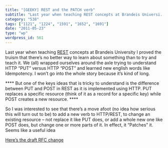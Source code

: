 ```yaml
---
title: "[GEEKY] REST and the PATCH verb"
subtitle: "Last year when teaching REST concepts at Brandeis Universi..."
category: "538"
tags: ["1121", "1224", "1591", "1652", "1691"]
date: "2011-05-23"
type: "wp"
wordpress_id: 561
---
```

Last year when teaching [REST](http://www.packetizer.com/ws/rest.html) concepts at Brandeis University I proved the truism that there’s no better way to learn about something than to try and teach it. We (all) wrapped ourselves around the axle trying to understand HTTP “PUT” versus HTTP “POST” and learned new english words like Idempotency. I won’t go into the whole story because it’s kind of long.

**** But one of the keys ideas that is tricky to understand is the difference between PUT and POST in REST as it is implemented using HTTP. PUT replaces a specific resource (think of it as a record for a specific key) while POST creates a new resource. ****

So I was interested to see that there’s a move afoot (no idea how serious this will turn out to be) to add a new verb to HTTP/REST, to change an existing resource – not replace it like PUT does, or add a whole new one like POST does, but change one or more parts of it. In effect, it “Patches” it. Seems like a useful idea

[Here’s the draft RFC change](http://greenbytes.de/tech/webdav/draft-dusseault-http-patch-11.html#rfc.section.2.1)